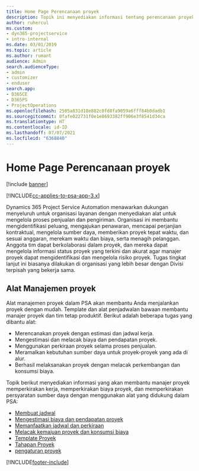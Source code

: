 ```yaml
---
title: Home Page Perencanaan proyek
description: Topik ini menyediakan informasi tentang perencanaan proyek.
author: ruhercul
ms.custom:
- dyn365-projectservice
- intro-internal
ms.date: 03/01/2019
ms.topic: article
ms.author: rumant
audience: Admin
search.audienceType:
- admin
- customizer
- enduser
search.app:
- D365CE
- D365PS
- ProjectOperations
ms.openlocfilehash: 2505a831d18e882c0fd8fa9059a6fff84b0dadb1
ms.sourcegitcommit: 0fafe022731f0e1e8693382ff906e3f8541d34ca
ms.translationtype: HT
ms.contentlocale: id-ID
ms.lasthandoff: 07/07/2021
ms.locfileid: "6368840"
---
```

# <a name="project-planning-home-page"></a>Home Page Perencanaan proyek

[!include [banner](../includes/psa-now-project-operations.md)]

[!INCLUDE[cc-applies-to-psa-app-3.x](../includes/cc-applies-to-psa-app-3x.md)]

Dynamics 365 Project Service Automation menawarkan dukungan menyeluruh untuk organisasi layanan dengan menyediakan alat untuk mengelola proses penjualan dan pengiriman. Organisasi ini membantu mengidentifikasi peluang, mengajukan penawaran, mencapai perjanjian kontraktual, mengelola sumber daya, memberikan proyek tepat waktu, dan sesuai anggaran, merekam waktu dan biaya, serta menagih pelanggan. Anggota tim dapat berkolaborasi dalam proyek, dan mereka dapat mengelola informasi status proyek yang terkini dan akurat agar manajer proyek dapat mengidentifikasi dan mengelola risiko proyek. Tugas tingkat lanjut ini biasanya dilakukan di organisasi yang lebih besar dengan Divisi terpisah yang bekerja sama.

## <a name="project-management-tools"></a>Alat Manajemen proyek

Alat manajemen proyek dalam PSA akan membantu Anda menjalankan proyek dengan mudah. Template dan alat penjadwalan bawaan membantu manajer proyek dan tim tetap produktif. Berikut adalah beberapa tugas yang dibantu alat:

- Merencanakan proyek dengan estimasi dan jadwal kerja.
- Mengestimasi dan melacak biaya dan pendapatan proyek.
- Menggunakan perkiraan proyek selama proses penjualan.
- Meramalkan kebutuhan sumber daya untuk proyek-proyek yang ada di alur.
- Berhasil melaksanakan proyek dengan melacak perkembangan dan konsumsi biaya.

Topik berikut menyediakan informasi yang akan membantu manajer proyek memperkirakan kerja, memperkirakan biaya proyek, dan memperkirakan persyaratan sumber daya dengan menggunakan alat yang didukung dalam PSA:

- [Membuat jadwal](project-creating.md)
- [Mengestimasi biaya dan pendapatan proyek](project-estimating.md)
- [Memanfaatkan jadwal dan perkiraan](project-leveraging.md)
- [Melacak kemajuan proyek dan konsumsi biaya](project-tracking.md)
- [Template Proyek](project-templates.md)
- [Tahapan Proyek](project-stages.md)
- [pengaturan proyek](project-settings.md)


[!INCLUDE[footer-include](../includes/footer-banner.md)]